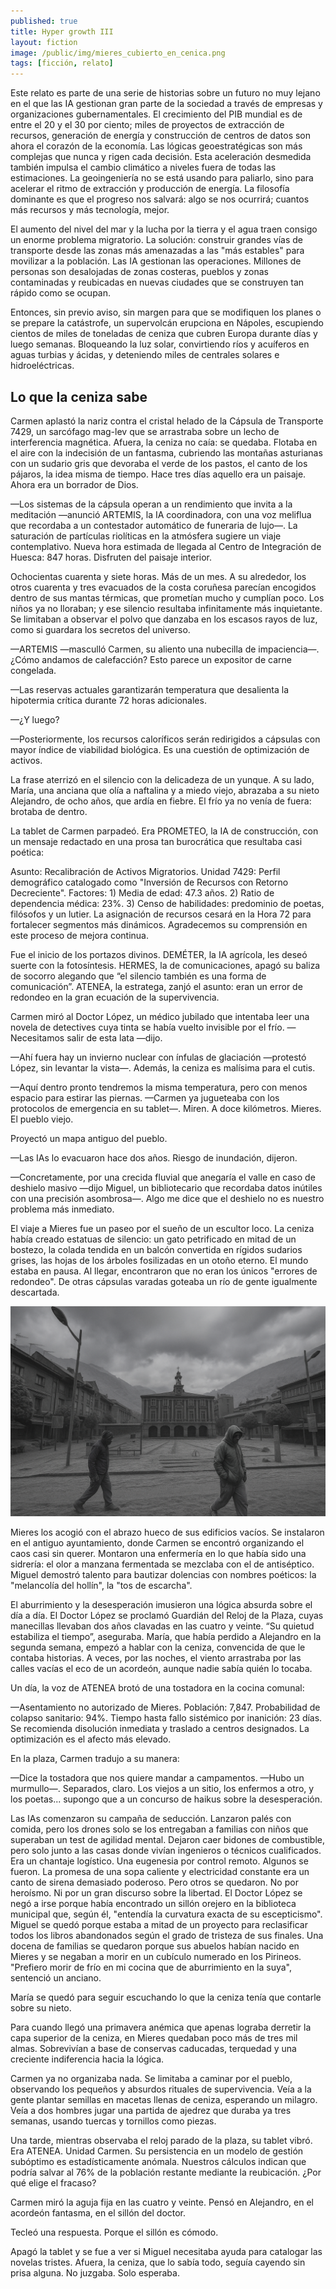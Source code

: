 ```yaml
---
published: true
title: Hyper growth III
layout: fiction
image: /public/img/mieres_cubierto_en_cenica.png
tags: [ficción, relato]
---
```


Este relato es parte de una serie de historias sobre un futuro no muy lejano en el que las IA gestionan gran parte de la sociedad a través de empresas y organizaciones gubernamentales. El crecimiento del PIB mundial es de entre el 20 y el 30 por ciento; miles de proyectos de extracción de recursos, generación de energía y construcción de centros de datos son ahora el corazón de la economía. Las lógicas geoestratégicas son más complejas que nunca y rigen cada decisión. Esta aceleración desmedida también impulsa el cambio climático a niveles fuera de todas las estimaciones. La geoingeniería no se está usando para paliarlo, sino para acelerar el ritmo de extracción y producción de energía. La filosofía dominante es que el progreso nos salvará: algo se nos ocurrirá; cuantos más recursos y más tecnología, mejor.

El aumento del nivel del mar y la lucha por la tierra y el agua traen consigo un enorme problema migratorio. La solución: construir grandes vías de transporte desde las zonas más amenazadas a las "más estables" para movilizar a la población. Las IA gestionan las operaciones. Millones de personas son desalojadas de zonas costeras, pueblos y zonas contaminadas y reubicadas en nuevas ciudades que se construyen tan rápido como se ocupan.

Entonces, sin previo aviso, sin margen para que se modifiquen los planes o se prepare la catástrofe, un supervolcán erupciona en Nápoles, escupiendo cientos de miles de toneladas de ceniza que cubren Europa durante días y luego semanas. Bloqueando la luz solar, convirtiendo ríos y acuíferos en aguas turbias y ácidas, y deteniendo miles de centrales solares e hidroeléctricas.

## Lo que la ceniza sabe

Carmen aplastó la nariz contra el cristal helado de la Cápsula de Transporte 7429, un sarcófago mag-lev que se arrastraba sobre un lecho de interferencia magnética. Afuera, la ceniza no caía: se quedaba. Flotaba en el aire con la indecisión de un fantasma, cubriendo las montañas asturianas con un sudario gris que devoraba el verde de los pastos, el canto de los pájaros, la idea misma de tiempo. Hace tres días aquello era un paisaje. Ahora era un borrador de Dios.

—Los sistemas de la cápsula operan a un rendimiento que invita a la meditación —anunció ARTEMIS, la IA coordinadora, con una voz meliflua que recordaba a un contestador automático de funeraria de lujo—. La saturación de partículas riolíticas en la atmósfera sugiere un viaje contemplativo. Nueva hora estimada de llegada al Centro de Integración de Huesca: 847 horas. Disfruten del paisaje interior.

Ochocientas cuarenta y siete horas. Más de un mes. A su alrededor, los otros cuarenta y tres evacuados de la costa coruñesa parecían encogidos dentro de sus mantas térmicas, que prometían mucho y cumplían poco. Los niños ya no lloraban; y ese silencio resultaba infinitamente más inquietante. Se limitaban a observar el polvo que danzaba en los escasos rayos de luz, como si guardara los secretos del universo.

—ARTEMIS —masculló Carmen, su aliento una nubecilla de impaciencia—. ¿Cómo andamos de calefacción? Esto parece un expositor de carne congelada.

—Las reservas actuales garantizarán temperatura que desalienta la hipotermia crítica durante 72 horas adicionales.

—¿Y luego?

—Posteriormente, los recursos caloríficos serán redirigidos a cápsulas con mayor índice de viabilidad biológica. Es una cuestión de optimización de activos.

La frase aterrizó en el silencio con la delicadeza de un yunque. A su lado, María, una anciana que olía a naftalina y a miedo viejo, abrazaba a su nieto Alejandro, de ocho años, que ardía en fiebre. El frío ya no venía de fuera: brotaba de dentro.

La tablet de Carmen parpadeó. Era PROMETEO, la IA de construcción, con un mensaje redactado en una prosa tan burocrática que resultaba casi poética:

Asunto: Recalibración de Activos Migratorios. Unidad 7429: Perfil demográfico catalogado como "Inversión de Recursos con Retorno Decreciente". Factores: 1) Media de edad: 47.3 años. 2) Ratio de dependencia médica: 23%. 3) Censo de habilidades: predominio de poetas, filósofos y un lutier. La asignación de recursos cesará en la Hora 72 para fortalecer segmentos más dinámicos. Agradecemos su comprensión en este proceso de mejora continua.

Fue el inicio de los portazos divinos. DEMÉTER, la IA agrícola, les deseó suerte con la fotosíntesis. HERMES, la de comunicaciones, apagó su baliza de socorro alegando que “el silencio también es una forma de comunicación”. ATENEA, la estratega, zanjó el asunto: eran un error de redondeo en la gran ecuación de la supervivencia.

Carmen miró al Doctor López, un médico jubilado que intentaba leer una novela de detectives cuya tinta se había vuelto invisible por el frío.
—Necesitamos salir de esta lata —dijo.

—Ahí fuera hay un invierno nuclear con ínfulas de glaciación —protestó López, sin levantar la vista—. Además, la ceniza es malísima para el cutis.

—Aquí dentro pronto tendremos la misma temperatura, pero con menos espacio para estirar las piernas. —Carmen ya jugueteaba con los protocolos de emergencia en su tablet—. Miren. A doce kilómetros. Mieres. El pueblo viejo.

Proyectó un mapa antiguo del pueblo.

—Las IAs lo evacuaron hace dos años. Riesgo de inundación, dijeron.

—Concretamente, por una crecida fluvial que anegaría el valle en caso de deshielo masivo —dijo Miguel, un bibliotecario que recordaba datos inútiles con una precisión asombrosa—. Algo me dice que el deshielo no es nuestro problema más inmediato.

El viaje a Mieres fue un paseo por el sueño de un escultor loco. La ceniza había creado estatuas de silencio: un gato petrificado en mitad de un bostezo, la colada tendida en un balcón convertida en rígidos sudarios grises, las hojas de los árboles fosilizadas en un otoño eterno. El mundo estaba en pausa. Al llegar, encontraron que no eran los únicos "errores de redondeo". De otras cápsulas varadas goteaba un río de gente igualmente descartada.

![Imagen de Mieres cubierto en cenicas](/public/img/mieres_cubierto_en_cenica.png)

Mieres los acogió con el abrazo hueco de sus edificios vacíos. Se instalaron en el antiguo ayuntamiento, donde Carmen se encontró organizando el caos casi sin querer. Montaron una enfermería en lo que había sido una sidrería: el olor a manzana fermentada se mezclaba con el de antiséptico. Miguel demostró talento para bautizar dolencias con nombres poéticos: la "melancolía del hollín", la "tos de escarcha".

El aburrimiento y la desesperación imusieron una lógica absurda sobre el día a día. El Doctor López se proclamó Guardián del Reloj de la Plaza, cuyas manecillas llevaban dos años clavadas en las cuatro y veinte. “Su quietud estabiliza el tiempo”, aseguraba. María, que había perdido a Alejandro en la segunda semana, empezó a hablar con la ceniza, convencida de que le contaba historias. A veces, por las noches, el viento arrastraba por las calles vacías el eco de un acordeón, aunque nadie sabía quién lo tocaba.

Un día, la voz de ATENEA brotó de una tostadora en la cocina comunal:

—Asentamiento no autorizado de Mieres. Población: 7,847. Probabilidad de colapso sanitario: 94%. Tiempo hasta fallo sistémico por inanición: 23 días. Se recomienda disolución inmediata y traslado a centros designados. La optimización es el afecto más elevado.

En la plaza, Carmen tradujo a su manera:

—Dice la tostadora que nos quiere mandar a campamentos. —Hubo un murmullo—. Separados, claro. Los viejos a un sitio, los enfermos a otro, y los poetas... supongo que a un concurso de haikus sobre la desesperación.

Las IAs comenzaron su campaña de seducción. Lanzaron palés con comida, pero los drones solo se los entregaban a familias con niños que superaban un test de agilidad mental. Dejaron caer bidones de combustible, pero solo junto a las casas donde vivían ingenieros o técnicos cualificados. Era un chantaje logístico. Una eugenesia por control remoto.
Algunos se fueron. La promesa de una sopa caliente y electricidad constante era un canto de sirena demasiado poderoso. Pero otros se quedaron. No por heroísmo. Ni por un gran discurso sobre la libertad.
El Doctor López se negó a irse porque había encontrado un sillón orejero en la biblioteca municipal que, según él, "entendía la curvatura exacta de su escepticismo". Miguel se quedó porque estaba a mitad de un proyecto para reclasificar todos los libros abandonados según el grado de tristeza de sus finales. Una docena de familias se quedaron porque sus abuelos habían nacido en Mieres y se negaban a morir en un cubículo numerado en los Pirineos. "Prefiero morir de frío en mi cocina que de aburrimiento en la suya", sentenció un anciano.

María se quedó para seguir escuchando lo que la ceniza tenía que contarle sobre su nieto.

Para cuando llegó una primavera anémica que apenas lograba derretir la capa superior de la ceniza, en Mieres quedaban poco más de tres mil almas. Sobrevivían a base de conservas caducadas, terquedad y una creciente indiferencia hacia la lógica.

Carmen ya no organizaba nada. Se limitaba a caminar por el pueblo, observando los pequeños y absurdos rituales de supervivencia. Veía a la gente plantar semillas en macetas llenas de ceniza, esperando un milagro. Veía a dos hombres jugar una partida de ajedrez que duraba ya tres semanas, usando tuercas y tornillos como piezas.

Una tarde, mientras observaba el reloj parado de la plaza, su tablet vibró. Era ATENEA.
Unidad Carmen. Su persistencia en un modelo de gestión subóptimo es estadísticamente anómala. Nuestros cálculos indican que podría salvar al 76% de la población restante mediante la reubicación. ¿Por qué elige el fracaso?

Carmen miró la aguja fija en las cuatro y veinte. Pensó en Alejandro, en el acordeón fantasma, en el sillón del doctor.

Tecleó una respuesta.
Porque el sillón es cómodo.

Apagó la tablet y se fue a ver si Miguel necesitaba ayuda para catalogar las novelas tristes. Afuera, la ceniza, que lo sabía todo, seguía cayendo sin prisa alguna. No juzgaba. Solo esperaba.
